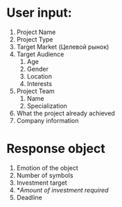 # User input:
1. Project Name  
2. Project Type
3. Target Market (Целевой рынок)
4. Target Audience  
    1. Age
    2. Gender
    3. Location
    4. Interests
5. Project Team
    1. Name
    2. Specialization
6. What the project already achieved
7. Company information

# Response object
1. Emotion of the object
2. Number of symbols
3. Investment target
4. \*_Amount of investment required_
5. Deadline